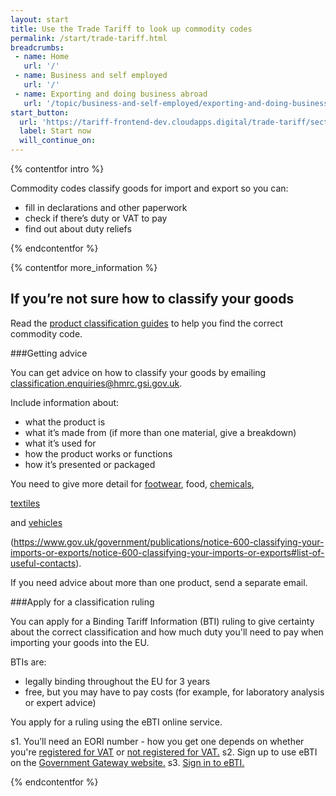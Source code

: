 ```yaml
---
layout: start
title: Use the Trade Tariff to look up commodity codes
permalink: /start/trade-tariff.html
breadcrumbs:
 - name: Home
   url: '/'
 - name: Business and self employed
   url: '/'
 - name: Exporting and doing business abroad
   url: '/topic/business-and-self-employed/exporting-and-doing-business-abroad.html'
start_button:
  url: 'https://tariff-frontend-dev.cloudapps.digital/trade-tariff/sections'
  label: Start now
  will_continue_on: 
---
```

{% contentfor intro %}

Commodity codes classify goods for import and export so you can:

* fill in declarations and other paperwork
* check if there’s duty or VAT to pay
* find out about duty reliefs

{% endcontentfor %}

{% contentfor more_information %}

## If you’re not sure how to classify your goods

Read the [product classification guides](https://www.gov.uk/government/collections/classification-of-goods) to help you find the correct commodity code.

###Getting advice

You can get advice on how to classify your goods by emailing <classification.enquiries@hmrc.gsi.gov.uk>.

Include information about:

- what the product is
- what it’s made from (if more than one material, give a breakdown)
- what it’s used for
- how the product works or functions
- how it’s presented or packaged

You need to give more detail for [footwear](https://www.gov.uk/guidance/classifying-footwear#further-information), food, [chemicals](https://www.gov.uk/guidance/classifying-organic-chemicals#further-information), 



[textiles](https://www.gov.uk/guidance/classifying-textile-apparel#further-information)

and [vehicles](https://www.gov.uk/guidance/classifying-vehicles#further-information)

(https://www.gov.uk/government/publications/notice-600-classifying-your-imports-or-exports/notice-600-classifying-your-imports-or-exports#list-of-useful-contacts).

If you need advice about more than one product, send a separate email.

###Apply for a classification ruling

You can apply for a Binding Tariff Information (BTI) ruling to give certainty about the correct classification and how much duty you'll need to pay when importing your goods into the EU.

BTIs are:

- legally binding throughout the EU for 3 years
- free, but you may have to pay costs (for example, for laboratory analysis or expert advice)

You apply for a ruling using the eBTI online service.

s1. You’ll need an EORI number - how you get one depends on whether you're [registered for VAT](https://online.hmrc.gov.uk/shortforms/form/EORIVAT) or [not registered for VAT.](https://online.hmrc.gov.uk/shortforms/form/EORINonVATExport)
s2. Sign up to use eBTI on the [Government Gateway website.](http://www.gateway.gov.uk/)
s3. [Sign in to eBTI.](https://secure.hmce.gov.uk/ecom/login/index.html)

{% endcontentfor %}
